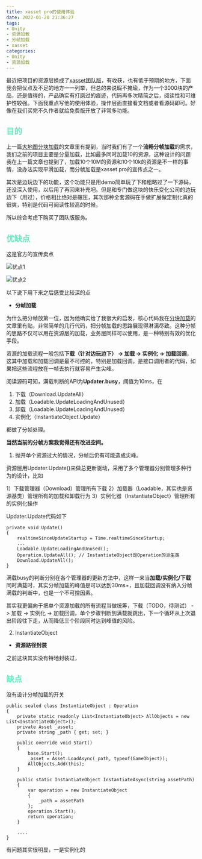 ```yaml
---
title: xasset pro的使用体验
date: 2022-01-20 21:36:27
tags:
- Unity
- 资源加载
- 分帧加载
- xasset
categories:
- Unity
- 资源加载
---
```


最近把项目的资源层换成了[xasset团队版](https://www.xasset.pro/)，有收获，也有低于预期的地方，下面我会把优点及不足的地方一一列举，但总的来说瑕不掩瑜，作为一个3000块的产品，还是值得的，产品确实有打磨过的痕迹，代码再多次精简之后，阅读性和可维护性较强。下面我重点写他的使用体验，操作层面直接看文档或者看源码即可。好像在我们买完不久作者就给免费版开放了非常多功能。

## <font color=#64EBC1>目的</font>

上一篇[大地图分块加载](https://zhuanlan.zhihu.com/p/458672730)的文章里有提到，当时我们有了一个**流畅分帧加载**的需求，我们之前的项目主要是分量加载，比如最多同时加载10的资源，这种设计的问题我在上一篇文章也提到了，加载10个10M的资源和10个10k的资源是不一样的事情，没办法实现平滑加载，而分帧加载是xasset pro的宣传点之一。

其次是边玩边下的功能，这个功能只是用demo简单玩了下和粗略过了一下源码，还没深入使用，以后用了再回来补充吧。但是和专门做这块的快乐变化公司的边玩边下（用过），价格相比绝对是碾压，其次那种全套源码在手做扩展做定制化真的很爽，特别是代码可阅读性较高的时候。

所以综合考虑下购买了团队版服务。

## <font color=#64EBC1>优缺点</font>

这是官方的宣传卖点

![优点1](优点1.png)

![优点2](优点2.png)

以下说下用下来之后感受比较深的点

- **分帧加载**

为什么把分帧放第一位，因为他确实给了我很大的启发，核心代码我在[分块加载](https://zhuanlan.zhihu.com/p/458672730)的文章里有贴，非常简单的几行代码，把分帧加载的思路展现得淋漓尽致。这种分帧的思路不仅可以用在资源层的加载，业务层同样可以使用，是一种特别有效的优化手段。

资源的加载流程一般包括**下载（针对边玩边下） -> 加载 -> 实例化 -> 加载回调**，这其中加载和加载回调是最不可控的，特别是加载回调，是接口调用者的代码，如果把这些流程放在一帧去执行就容易产生尖峰。

阅读源码可知，满载判断的API为**Updater.busy**，阈值为10ms，在

1. 下载（Download.UpdateAll）
2. 加载（Loadable.UpdateLoadingAndUnused）
3. 卸载（Loadable.UpdateLoadingAndUnused）
4. 实例化（InstantiateObject.Update）

都做了分帧处理。

**当然当前的分帧方案我觉得还有改进空间。**

1. 抛开单个资源过大的情况，分帧后仍有可能造成尖峰。

资源层用Updater.Update()来做总更新驱动，采用了多个管理器分别管理多种行为的设计，比如

1）下载管理器（Download）管理所有下载
2）加载器（Loadable，其实也是资源基类）管理所有的加载和卸载行为
3）实例化器（InstantiateObject）管理所有的实例化操作

Updater.Update代码如下
```CSharp
private void Update()
{
    realtimeSinceUpdateStartup = Time.realtimeSinceStartup;
    ...
    Loadable.UpdateLoadingAndUnused();
    Operation.UpdateAll(); // InstantiateObject是Operation的派生类
    Download.UpdateAll();
}
```
满载busy的判断分别在各个管理器的更新方法中，这样一来当**加载/实例化/下载**同时满载时，其实分帧加载的峰值是可以达到30ms+，且加载回调没有纳入分帧满载的判断中，也是一个不可控因素。

其实我更偏向于把单个资源加载的所有流程当做统筹，下载（TODO，待测试） -> 加载 -> 实例化 -> 加载回调，单个步骤判断到满载就跳出，下一个循环从上次退出阶段往下走，从而降低三个阶段同时达到峰值的风险。

2. InstantiateObject

- **资源路径封装**

之前这块其实没有特地封装过，





## <font color=#64EBC1>缺点</font>

没有设计分帧加载的开关




```CSharp
public sealed class InstantiateObject : Operation
{
    private static readonly List<InstantiateObject> AllObjects = new List<InstantiateObject>();
    private Asset _asset;
    private string _path { get; set; }

    public override void Start()
    {
        base.Start();
        _asset = Asset.LoadAsync(_path, typeof(GameObject));
        AllObjects.Add(this);
    }

    public static InstantiateObject InstantiateAsync(string assetPath)
    {
        var operation = new InstantiateObject
        {
            _path = assetPath
        };
        operation.Start();
        return operation;
    }

    ....
}
```

有问题其实很明显，一是实例化的
